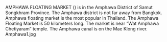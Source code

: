 AMPHAWA FLOATING MARKET () is in the Amphawa District of Samut Songkhram Province. The Amphawa district is not far away from Bangkok. Amphawa floating market is the most popular in Thailand. The Amphawa Floating Market is 50 kilometers long. The market is near “Wat Amphawa Chetiyaram” temple. The Amphawa canal is on the Mae Klong river. Amphawa1.jpg
